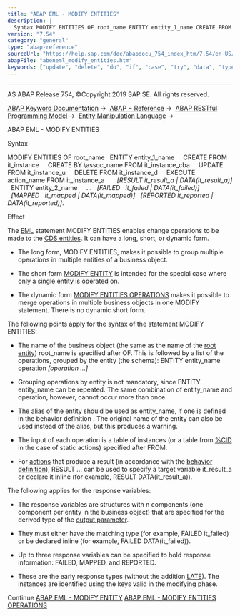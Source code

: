 ```yaml
---
title: "ABAP EML - MODIFY ENTITIES"
description: |
  Syntax MODIFY ENTITIES OF root_name ENTITY entity_1_name CREATE FROM it_instance CREATE BY assoc_name FROM it_instance_cba UPDATE FROM it_instance_u DELETE FROM it_instance_d EXECUTE action_name FROM it_instance_a RESULT it_result_a  DATA(it_result_a) ENTITY entity_2
version: "7.54"
category: "general"
type: "abap-reference"
sourceUrl: "https://help.sap.com/doc/abapdocu_754_index_htm/7.54/en-US/abeneml_modify_entities.htm"
abapFile: "abeneml_modify_entities.htm"
keywords: ["update", "delete", "do", "if", "case", "try", "data", "types", "abeneml", "modify", "entities"]
---
```


* * *

AS ABAP Release 754, ©Copyright 2019 SAP SE. All rights reserved.

[ABAP Keyword Documentation](https://help.sap.com/doc/abapdocu_754_index_htm/7.54/en-US/abenabap.htm) →  [ABAP − Reference](https://help.sap.com/doc/abapdocu_754_index_htm/7.54/en-US/abenabap_reference.htm) →  [ABAP RESTful Programming Model](https://help.sap.com/doc/abapdocu_754_index_htm/7.54/en-US/abenrestful_abap_programming.htm) →  [Entity Manipulation Language](https://help.sap.com/doc/abapdocu_754_index_htm/7.54/en-US/abeneml.htm) → 

ABAP EML - MODIFY ENTITIES

Syntax

MODIFY ENTITIES OF root\_name
  ENTITY entity\_1\_name
    CREATE FROM it\_instance
    CREATE BY \\assoc\_name FROM it\_instance\_cba
    UPDATE FROM it\_instance\_u
    DELETE FROM it\_instance\_d
    EXECUTE action\_name FROM it\_instance\_a
      *\[*RESULT it\_result\_a *|* DATA(it\_result\_a)*\]*
  ENTITY entity\_2\_name
    ...
  *\[*FAILED   it\_failed *|* DATA(it\_failed)*\]*
  *\[*MAPPED   it\_mapped *|* DATA(it\_mapped)*\]*
  *\[*REPORTED it\_reported *|* DATA(it\_reported)*\]*.

Effect

The [EML](https://help.sap.com/doc/abapdocu_754_index_htm/7.54/en-US/abeneml.htm) statement MODIFY ENTITIES enables change operations to be made to the [CDS entities](https://help.sap.com/doc/abapdocu_754_index_htm/7.54/en-US/abencds_entity_glosry.htm "Glossary Entry"). It can have a long, short, or dynamic form.

-   The long form, MODIFY ENTITIES, makes it possible to group multiple operations in multiple entities of a business object.

-   The short form [MODIFY ENTITY](https://help.sap.com/doc/abapdocu_754_index_htm/7.54/en-US/abeneml_modify_entity.htm) is intended for the special case where only a single entity is operated on.

-   The dynamic form [MODIFY ENTITIES OPERATIONS](https://help.sap.com/doc/abapdocu_754_index_htm/7.54/en-US/abeneml_modify_entities_op.htm) makes it possible to merge operations in multiple business objects in one MODIFY statement. There is no dynamic short form.

The following points apply for the syntax of the statement MODIFY ENTITIES:

-   The name of the business object (the same as the name of the [root entity](https://help.sap.com/doc/abapdocu_754_index_htm/7.54/en-US/abenroot_entity_glosry.htm "Glossary Entry")) root\_name is specified after OF. This is followed by a list of the operations, grouped by the entity (the schema):
    ENTITY entity\_name operation *\[*operation ...*\]*

-   Grouping operations by entity is not mandatory, since ENTITY entity\_name can be repeated. The same combination of entity\_name and operation, however, cannot occur more than once.

-   The [alias](https://help.sap.com/doc/abapdocu_754_index_htm/7.54/en-US/abenbdl_alias.htm) of the entity should be used as entity\_name, if one is defined in the behavior definition . The original name of the entity can also be used instead of the alias, but this produces a warning.

-   The input of each operation is a table of instances (or a table from [%CID](https://help.sap.com/doc/abapdocu_754_index_htm/7.54/en-US/abencomponents_derived_types.htm) in the case of static actions) specified after FROM.

-   For [actions](https://help.sap.com/doc/abapdocu_754_index_htm/7.54/en-US/abenbdl_action.htm) that produce a result (in accordance with the [behavior definition](https://help.sap.com/doc/abapdocu_754_index_htm/7.54/en-US/abenabap_behavior_definitions.htm)), RESULT ... can be used to specify a target variable it\_result\_a or declare it inline (for example, RESULT DATA(it\_result\_a)).

The following applies for the response variables:

-   The response variables are structures with n components (one component per entity in the business object) that are specified for the derived type of the [output parameter](https://help.sap.com/doc/abapdocu_754_index_htm/7.54/en-US/abenrpm_export_parameters.htm).

-   They must either have the matching type (for example, FAILED it\_failed) or be declared inline (for example, FAILED DATA(it\_failed)).

-   Up to three response variables can be specified to hold response information: FAILED, MAPPED, and REPORTED.

-   These are the early response types (without the addition [LATE](https://help.sap.com/doc/abapdocu_754_index_htm/7.54/en-US/abenbdl_late_numbering.htm)). The instances are identified using the keys valid in the modifying phase.

Continue
[ABAP EML - MODIFY ENTITY](https://help.sap.com/doc/abapdocu_754_index_htm/7.54/en-US/abeneml_modify_entity.htm)
[ABAP EML - MODIFY ENTITIES OPERATIONS](https://help.sap.com/doc/abapdocu_754_index_htm/7.54/en-US/abeneml_modify_entities_op.htm)